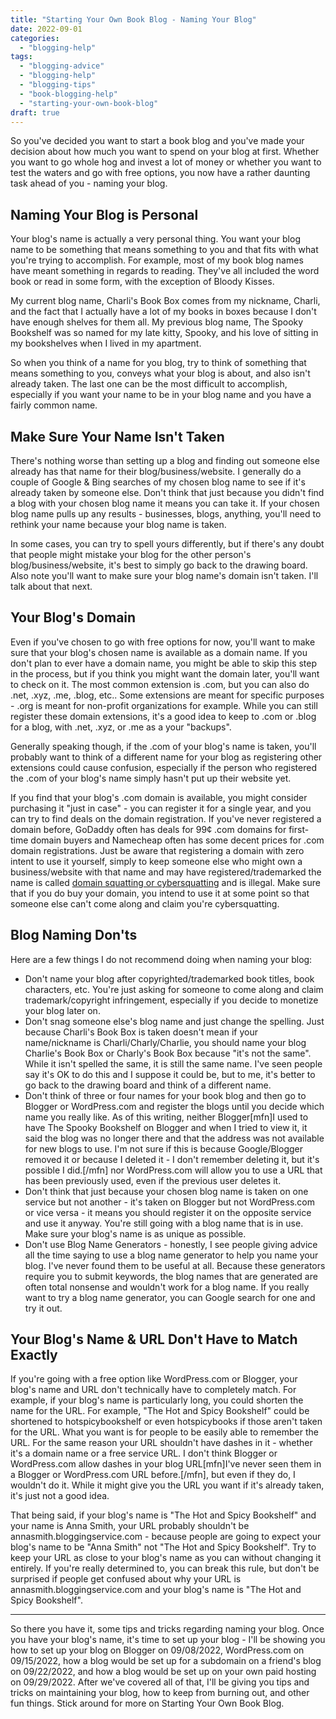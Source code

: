 ```yaml
---
title: "Starting Your Own Book Blog - Naming Your Blog"
date: 2022-09-01
categories: 
  - "blogging-help"
tags: 
  - "blogging-advice"
  - "blogging-help"
  - "blogging-tips"
  - "book-blogging-help"
  - "starting-your-own-book-blog"
draft: true
---
```


So you've decided you want to start a book blog and you've made your decision about how much you want to spend on your blog at first. Whether you want to go whole hog and invest a lot of money or whether you want to test the waters and go with free options, you now have a rather daunting task ahead of you - naming your blog.

## Naming Your Blog is Personal

Your blog's name is actually a very personal thing. You want your blog name to be something that means something to you and that fits with what you're trying to accomplish. For example, most of my book blog names have meant something in regards to reading. They've all included the word book or read in some form, with the exception of Bloody Kisses.

My current blog name, Charli's Book Box comes from my nickname, Charli, and the fact that I actually have a lot of my books in boxes because I don't have enough shelves for them all. My previous blog name, The Spooky Bookshelf was so named for my late kitty, Spooky, and his love of sitting in my bookshelves when I lived in my apartment.

So when you think of a name for you blog, try to think of something that means something to you, conveys what your blog is about, and also isn't already taken. The last one can be the most difficult to accomplish, especially if you want your name to be in your blog name and you have a fairly common name.

## Make Sure Your Name Isn't Taken

There's nothing worse than setting up a blog and finding out someone else already has that name for their blog/business/website. I generally do a couple of Google & Bing searches of my chosen blog name to see if it's already taken by someone else. Don't think that just because you didn't find a blog with your chosen blog name it means you can take it. If your chosen blog name pulls up any results - businesses, blogs, anything, you'll need to rethink your name because your blog name is taken.

In some cases, you can try to spell yours differently, but if there's any doubt that people might mistake your blog for the other person's blog/business/website, it's best to simply go back to the drawing board. Also note you'll want to make sure your blog name's domain isn't taken. I'll talk about that next.

## Your Blog's Domain

Even if you've chosen to go with free options for now, you'll want to make sure that your blog's chosen name is available as a domain name. If you don't plan to ever have a domain name, you might be able to skip this step in the process, but if you think you might want the domain later, you'll want to check on it. The most common extension is .com, but you can also do .net, .xyz, .me, .blog, etc.. Some extensions are meant for specific purposes - .org is meant for non-profit organizations for example. While you can still register these domain extensions, it's a good idea to keep to .com or .blog for a blog, with .net, .xyz, or .me as a your "backups".

Generally speaking though, if the .com of your blog's name is taken, you'll probably want to think of a different name for your blog as registering other extensions could cause confusion, especially if the person who registered the .com of your blog's name simply hasn't put up their website yet.

If you find that your blog's .com domain is available, you might consider purchasing it "just in case" - you can register it for a single year, and you can try to find deals on the domain registration. If you've never registered a domain before, GoDaddy often has deals for 99¢ .com domains for first-time domain buyers and Namecheap often has some decent prices for .com domain registrations. Just be aware that registering a domain with zero intent to use it yourself, simply to keep someone else who might own a business/website with that name and may have registered/trademarked the name is called [domain squatting or cybersquatting](https://en.wikipedia.org/wiki/Cybersquatting) and is illegal. Make sure that if you do buy your domain, you intend to use it at some point so that someone else can't come along and claim you're cybersquatting.

## Blog Naming Don'ts

Here are a few things I do not recommend doing when naming your blog:

- Don't name your blog after copyrighted/trademarked book titles, book characters, etc. You're just asking for someone to come along and claim trademark/copyright infringement, especially if you decide to monetize your blog later on.
- Don't snag someone else's blog name and just change the spelling. Just because Charli's Book Box is taken doesn't mean if your name/nickname is Charli/Charly/Charlie, you should name your blog Charlie's Book Box or Charly's Book Box because "it's not the same". While it isn't spelled the same, it is still the same name. I've seen people say it's OK to do this and I suppose it could be, but to me, it's better to go back to the drawing board and think of a different name.
- Don't think of three or four names for your book blog and then go to Blogger or WordPress.com and register the blogs until you decide which name you really like. As of this writing, neither Blogger\[mfn\]I used to have The Spooky Bookshelf on Blogger and when I tried to view it, it said the blog was no longer there and that the address was not available for new blogs to use. I'm not sure if this is because Google/Blogger removed it or because I deleted it - I don't remember deleting it, but it's possible I did.\[/mfn\] nor WordPress.com will allow you to use a URL that has been previously used, even if the previous user deletes it.
- Don't think that just because your chosen blog name is taken on one service but not another - it's taken on Blogger but not WordPress.com or vice versa - it means you should register it on the opposite service and use it anyway. You're still going with a blog name that is in use. Make sure your blog's name is as unique as possible.
- Don't use Blog Name Generators - honestly, I see people giving advice all the time saying to use a blog name generator to help you name your blog. I've never found them to be useful at all. Because these generators require you to submit keywords, the blog names that are generated are often total nonsense and wouldn't work for a blog name. If you really want to try a blog name generator, you can Google search for one and try it out.

## Your Blog's Name & URL Don't Have to Match Exactly

If you're going with a free option like WordPress.com or Blogger, your blog's name and URL don't technically have to completely match. For example, if your blog's name is particularly long, you could shorten the name for the URL. For example, "The Hot and Spicy Bookshelf" could be shortened to hotspicybookshelf or even hotspicybooks if those aren't taken for the URL. What you want is for people to be easily able to remember the URL. For the same reason your URL shouldn't have dashes in it - whether it's a domain name or a free service URL. I don't think Blogger or WordPress.com allow dashes in your blog URL\[mfn\]I've never seen them in a Blogger or WordPress.com URL before.\[/mfn\], but even if they do, I wouldn't do it. While it might give you the URL you want if it's already taken, it's just not a good idea.

That being said, if your blog's name is "The Hot and Spicy Bookshelf" and your name is Anna Smith, your URL probably shouldn't be annasmith.bloggingservice.com - because people are going to expect your blog's name to be "Anna Smith" not "The Hot and Spicy Bookshelf". Try to keep your URL as close to your blog's name as you can without changing it entirely. If you're really determined to, you can break this rule, but don't be surprised if people get confused about why your URL is annasmith.bloggingservice.com and your blog's name is "The Hot and Spicy Bookshelf".

* * *

So there you have it, some tips and tricks regarding naming your blog. Once you have your blog's name, it's time to set up your blog - I'll be showing you how to set up your blog on Blogger on 09/08/2022, WordPress.com on 09/15/2022, how a blog would be set up for a subdomain on a friend's blog on 09/22/2022, and how a blog would be set up on your own paid hosting on 09/29/2022. After we've covered all of that, I'll be giving you tips and tricks on maintaining your blog, how to keep from burning out, and other fun things. Stick around for more on Starting Your Own Book Blog.
